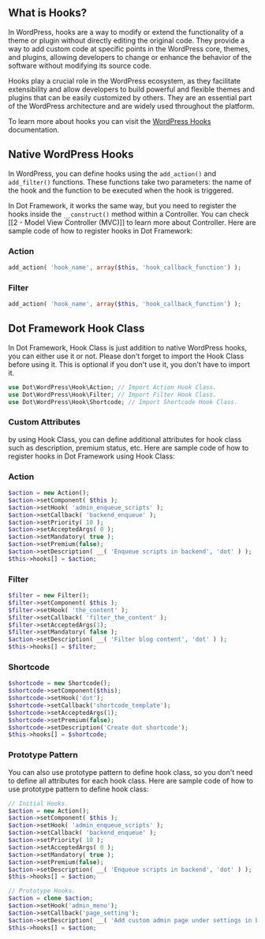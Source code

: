 ## What is Hooks?

In WordPress, hooks are a way to modify or extend the functionality of a theme or plugin without directly editing the original code. They provide a way to add custom code at specific points in the WordPress core, themes, and plugins, allowing developers to change or enhance the behavior of the software without modifying its source code.

Hooks play a crucial role in the WordPress ecosystem, as they facilitate extensibility and allow developers to build powerful and flexible themes and plugins that can be easily customized by others. They are an essential part of the WordPress architecture and are widely used throughout the platform.

To learn more about hooks you can visit the [WordPress Hooks](https://developer.wordpress.org/plugins/hooks/) documentation.

## Native WordPress Hooks

In WordPress, you can define hooks using the `add_action()` and `add_filter()` functions. 
These functions take two parameters: the name of the hook and the function to be executed when the hook is triggered.

In Dot Framework, it works the same way, but you need to register the hooks inside the `__construct()` method within a Controller.
You can check [[2 - Model View Controller (MVC)]] to learn more about Controller.
Here are sample code of how to register hooks in Dot Framework:

### Action
```php
add_action( 'hook_name', array($this, 'hook_callback_function') ); 
``` 

### Filter
```php
add_action( 'hook_name', array($this, 'hook_callback_function') ); 
```

## Dot Framework Hook Class

In Dot Framework, Hook Class is just addition to native WordPress hooks, you can either use it or not.
Please don't forget to import the Hook Class before using it. 
This is optional if you don't use it, you don't have to import it.
```php
use Dot\WordPress\Hook\Action; // Import Action Hook Class.
use Dot\WordPress\Hook\Filter; // Import Filter Hook Class.
use Dot\WordPress\Hook\Shortcode; // Import Shortcode Hook Class.
```

### Custom Attributes

by using Hook Class, you can define additional attributes for hook class such as description, premium status, etc.
Here are sample code of how to register hooks in Dot Framework using Hook Class:

### Action
```php
$action = new Action();
$action->setComponent( $this );
$action->setHook( 'admin_enqueue_scripts' );
$action->setCallback( 'backend_enqueue' );
$action->setPriority( 10 );
$action->setAcceptedArgs( 0 );
$action->setMandatory( true );
$action->setPremium(false);
$action->setDescription( __( 'Enqueue scripts in backend', 'dot' ) );
$this->hooks[] = $action;
```

### Filter
```php
$filter = new Filter();
$filter->setComponent( $this );
$filter->setHook( 'the_content' );
$filter->setCallback( 'filter_the_content' );
$filter->setAcceptedArgs(1);
$filter->setMandatory( false );
$action->setDescription( __( 'Filter blog content', 'dot' ) );
$this->hooks[] = $filter;
```

### Shortcode
```php
$shortcode = new Shortcode();
$shortcode->setComponent($this);
$shortcode->setHook('dot');
$shortcode->setCallback('shortcode_template');
$shortcode->setAcceptedArgs(1);
$shortcode->setPremium(false);
$shortcode->setDescription('Create dot shortcode');
$this->hooks[] = $shortcode;
```

### Prototype Pattern
You can also use prototype pattern to define hook class, so you don't need to define all attributes for each hook class. 
Here are sample code of how to use prototype pattern to define hook class:
```php
// Initial Hooks.
$action = new Action();
$action->setComponent( $this );
$action->setHook( 'admin_enqueue_scripts' );
$action->setCallback( 'backend_enqueue' );
$action->setPriority( 10 );
$action->setAcceptedArgs( 0 );
$action->setMandatory( true );
$action->setPremium(false);
$action->setDescription( __( 'Enqueue scripts in backend', 'dot' ) );
$this->hooks[] = $action;

// Prototype Hooks.
$action = clone $action;
$action->setHook('admin_menu');
$action->setCallback('page_setting');
$action->setDescription( __( 'Add custom admin page under settings in backend', 'dot' ) );
$this->hooks[] = $action;
```
